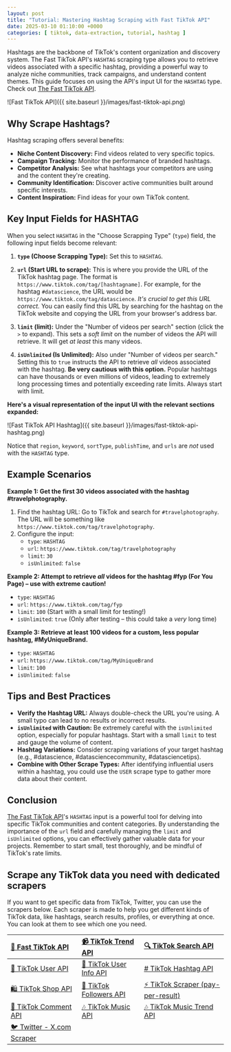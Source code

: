 ```yaml
---
layout: post
title: "Tutorial: Mastering Hashtag Scraping with Fast TikTok API"
date: 2025-03-10 01:10:00 +0000
categories: [ tiktok, data-extraction, tutorial, hashtag ]
---
```


Hashtags are the backbone of TikTok's content organization and discovery system. The Fast TikTok API's `HASHTAG`
scraping type allows you to retrieve videos associated with a specific hashtag, providing a powerful way to analyze
niche communities, track campaigns, and understand content themes. This guide focuses on using the API's input UI for
the `HASHTAG` type. Check out [The Fast TikTok API](https://apify.com/novi/fast-tiktok-api).

![Fast TikTok API]({{ site.baseurl }}/images/fast-tiktok-api.png)

## Why Scrape Hashtags?

Hashtag scraping offers several benefits:

* **Niche Content Discovery:** Find videos related to very specific topics.
* **Campaign Tracking:** Monitor the performance of branded hashtags.
* **Competitor Analysis:** See what hashtags your competitors are using and the content they're creating.
* **Community Identification:**  Discover active communities built around specific interests.
* **Content Inspiration:**  Find ideas for your own TikTok content.

## Key Input Fields for HASHTAG

When you select `HASHTAG` in the "Choose Scrapping Type" (`type`) field, the following input fields become relevant:

1. **`type` (Choose Scrapping Type):** Set this to `HASHTAG`.

2. **`url` (Start URL to scrape):** This is where you provide the URL of the TikTok hashtag page. The format
   is `https://www.tiktok.com/tag/[hashtagname]`. For example, for the hashtag `#datascience`, the URL would
   be `https://www.tiktok.com/tag/datascience`.  *It's crucial to get this URL correct.* You can easily find this URL by
   searching for the hashtag on the TikTok website and copying the URL from your browser's address bar.

3. **`limit` (limit):** Under the "Number of videos per search" section (click the `>` to expand). This sets a *soft
   limit* on the number of videos the API will retrieve. It will get *at least* this many videos.

4. **`isUnlimited` (Is Unlimited):** Also under "Number of videos per search."  Setting this to `true` instructs the API
   to retrieve *all* videos associated with the hashtag.  **Be very cautious with this option.**  Popular hashtags can
   have thousands or even millions of videos, leading to extremely long processing times and potentially exceeding rate
   limits. Always start with limit.

**Here's a visual representation of the input UI with the relevant sections expanded:**

![Fast TikTok API Hashtag]({{ site.baseurl }}/images/fast-tiktok-api-hashtag.png)

Notice that `region`, `keyword`, `sortType`, `publishTime`, and `urls` are *not* used with the `HASHTAG` type.

## Example Scenarios

**Example 1: Get the first 30 videos associated with the hashtag #travelphotography.**

1. Find the hashtag URL: Go to TikTok and search for `#travelphotography`. The URL will be something
   like `https://www.tiktok.com/tag/travelphotography`.
2. Configure the input:
    * `type`: `HASHTAG`
    * `url`: `https://www.tiktok.com/tag/travelphotography`
    * `limit`: `30`
    * `isUnlimited`: `false`

**Example 2:  Attempt to retrieve *all* videos for the hashtag #fyp (For You Page) – use with extreme caution!**

* `type`: `HASHTAG`
* `url`: `https://www.tiktok.com/tag/fyp`
* `limit`: `100` (Start with a small limit for testing!)
* `isUnlimited`: `true` (Only after testing – this could take a *very* long time)

**Example 3: Retrieve at least 100 videos for a custom, less popular hashtag, #MyUniqueBrand.**

* `type`: `HASHTAG`
* `url`: `https://www.tiktok.com/tag/MyUniqueBrand`
* `limit`: `100`
* `isUnlimited`: `false`

## Tips and Best Practices

* **Verify the Hashtag URL:**  Always double-check the URL you're using. A small typo can lead to no results or
  incorrect results.
* **`isUnlimited` with Caution:**  Be extremely careful with the `isUnlimited` option, especially for popular hashtags.
  Start with a small `limit` to test and gauge the volume of content.
* **Hashtag Variations:** Consider scraping variations of your target hashtag (e.g., #datascience,
  #datasciencecommunity, #datasciencetips).
* **Combine with Other Scrape Types:**  After identifying influential users within a hashtag, you could use the `USER`
  scrape type to gather more data about their content.

## Conclusion

[The Fast TikTok API](https://apify.com/novi/fast-tiktok-api)'s `HASHTAG` input is a powerful tool for delving into specific TikTok communities and content
categories. By understanding the importance of the `url` field and carefully managing the `limit` and `isUnlimited`
options, you can effectively gather valuable data for your projects. Remember to start small, test thoroughly, and be
mindful of TikTok's rate limits.


## Scrape any TikTok data you need with dedicated scrapers

If you want to get specific data from TikTok, Twitter, you can use the scrapers below. Each scraper is made to help you get
different kinds of TikTok data, like hashtags, search results, profiles, or everything at once. You can look at them to
see which one you need.

| [🎹️ Fast TikTok API](https://apify.com/novi/fast-tiktok-api)            | [📹️ TikTok Trend API](https://apify.com/novi/tiktok-trend-api)         | [🔍️ TikTok Search API](https://apify.com/novi/tiktok-search-api)             |
|:-------------------------------------------------------------------------|:------------------------------------------------------------------------|:------------------------------------------------------------------------------|
| [🧛️ TikTok User API](https://apify.com/novi/tiktok-user-api)            | [🧛️ TikTok User Info API](https://apify.com/novi/tiktok-user-info-api) | [#️ TikTok Hashtag API](https://apify.com/novi/tiktok-hashtag-api)            |
| [🛍️ TikTok Shop API](https://apify.com/novi/tiktok-shop-scraper)        | [👤️ TikTok Followers API](https://apify.com/novi/tiktok-followers-api) | [⚡️ TikTok Scraper (pay-per-result)](https://apify.com/xtdata/tiktok-scraper) |
| [💬 TikTok Comment API](https://apify.com/novi/tiktok-comment-api)       | [🎶 TikTok Music API](https://apify.com/novi/tiktok-sound-api)          | [🎶 TikTok Music Trend API](https://apify.com/novi/tiktok-music-trend-api)    |
| [🐦 Twitter - X.com Scraper](https://apify.com/xtdata/twitter-x-scraper) |                                                                         |                                                                               |

